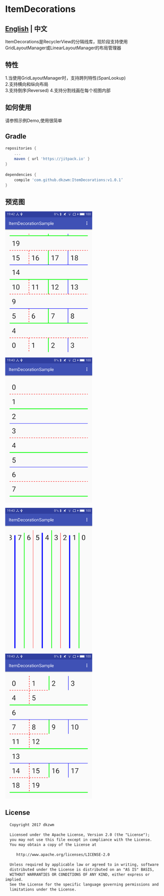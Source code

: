 # ItemDecorations
## [English](https://github.com/dkzwm/ItemDecorations/blob/master/README.md) | 中文

<p>
ItemDecorations是RecyclerView的分隔线库，现阶段支持使用GridLayoutManager或LinearLayoutManager的布局管理器
<p/>

## 特性
 1.当使用GridLayoutManager时，支持跨列特性(SpanLookup)  
 2.支持横向和纵向布局  
 3.支持倒序(Reversed)
 4.支持分割线画在每个视图内部  

## 如何使用
 请参照示例Demo,使用很简单
 
## Gradle
```groovy
repositories {  
    ...
    maven { url 'https://jitpack.io' }  
}

dependencies {  
    compile 'com.github.dkzwm:ItemDecorations:v1.0.1’
}
``` 
## 预览图
<p>
<img src="snapshot1.png" alt="Drawing" width="280" />
<img src="snapshot2.png" alt="Drawing" width="280" />
<p/>
<p>
<img src="snapshot3.png" alt="Drawing" width="280" />
<img src="snapshot4.png" alt="Drawing" width="280" />
<p/>


  License
  -------

      Copyright 2017 dkzwm

      Licensed under the Apache License, Version 2.0 (the "License");
      you may not use this file except in compliance with the License.
      You may obtain a copy of the License at

         http://www.apache.org/licenses/LICENSE-2.0

      Unless required by applicable law or agreed to in writing, software
      distributed under the License is distributed on an "AS IS" BASIS,
      WITHOUT WARRANTIES OR CONDITIONS OF ANY KIND, either express or implied.
      See the License for the specific language governing permissions and
      limitations under the License.